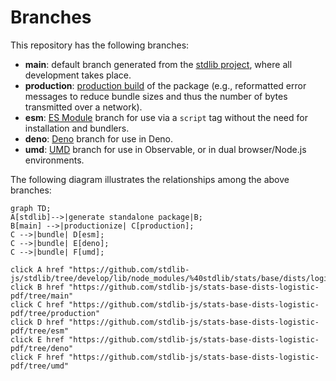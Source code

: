 <!--

@license Apache-2.0

Copyright (c) 2022 The Stdlib Authors.

Licensed under the Apache License, Version 2.0 (the "License");
you may not use this file except in compliance with the License.
You may obtain a copy of the License at

    http://www.apache.org/licenses/LICENSE-2.0

Unless required by applicable law or agreed to in writing, software
distributed under the License is distributed on an "AS IS" BASIS,
WITHOUT WARRANTIES OR CONDITIONS OF ANY KIND, either express or implied.
See the License for the specific language governing permissions and
limitations under the License.

-->

# Branches

This repository has the following branches:

-   **main**: default branch generated from the [stdlib project][stdlib-url], where all development takes place.
-   **production**: [production build][production-url] of the package (e.g., reformatted error messages to reduce bundle sizes and thus the number of bytes transmitted over a network).
-   **esm**: [ES Module][esm-url] branch for use via a `script` tag without the need for installation and bundlers.
-   **deno**: [Deno][deno-url] branch for use in Deno.
-   **umd**: [UMD][umd-url] branch for use in Observable, or in dual browser/Node.js environments.

The following diagram illustrates the relationships among the above branches:

```mermaid
graph TD;
A[stdlib]-->|generate standalone package|B;
B[main] -->|productionize| C[production];
C -->|bundle| D[esm];
C -->|bundle| E[deno];
C -->|bundle| F[umd];

click A href "https://github.com/stdlib-js/stdlib/tree/develop/lib/node_modules/%40stdlib/stats/base/dists/logistic/pdf"
click B href "https://github.com/stdlib-js/stats-base-dists-logistic-pdf/tree/main"
click C href "https://github.com/stdlib-js/stats-base-dists-logistic-pdf/tree/production"
click D href "https://github.com/stdlib-js/stats-base-dists-logistic-pdf/tree/esm"
click E href "https://github.com/stdlib-js/stats-base-dists-logistic-pdf/tree/deno"
click F href "https://github.com/stdlib-js/stats-base-dists-logistic-pdf/tree/umd"
```

[stdlib-url]: https://github.com/stdlib-js/stdlib/tree/develop/lib/node_modules/%40stdlib/stats/base/dists/logistic/pdf
[production-url]: https://github.com/stdlib-js/stats-base-dists-logistic-pdf/tree/production
[deno-url]: https://github.com/stdlib-js/stats-base-dists-logistic-pdf/tree/deno
[umd-url]: https://github.com/stdlib-js/stats-base-dists-logistic-pdf/tree/umd
[esm-url]: https://github.com/stdlib-js/stats-base-dists-logistic-pdf/tree/esm